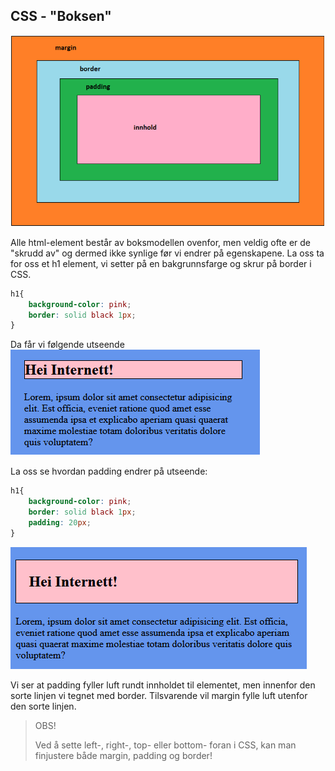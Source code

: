 ## CSS - "Boksen"

![alt text](./cssboks.png "Boks-Modellen")

Alle html-element består av boksmodellen ovenfor, men veldig ofte er de "skrudd av" og dermed ikke synlige før vi endrer på egenskapene. La oss ta for oss et h1 element, vi setter på en bakgrunnsfarge og skrur på border i CSS.

```CSS
h1{
    background-color: pink;
    border: solid black 1px;
}
```
Da får vi følgende utseende
![alt text](./cssoverskrift.png)

La oss se hvordan padding endrer på utseende:

```CSS
h1{
    background-color: pink;
    border: solid black 1px;
    padding: 20px;
}
```
![alt text](./cssoverskrift2.png)

Vi ser at padding fyller luft rundt innholdet til elementet, men innenfor den sorte linjen vi tegnet med border. Tilsvarende vil margin fylle luft utenfor den sorte linjen.
> OBS!
>
> Ved å sette left-, right-, top- eller bottom- foran i CSS, kan man finjustere både margin, padding og border!